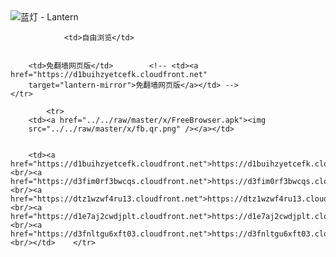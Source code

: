 

<img src="../../raw/master/x/8e0a2b81.c82003be.LanternYellow2.png" alt="蓝灯 - Lantern"/>
<table>
    <tr>
                
                <td>自由浏览</td>
        
        
        <td>免翻墙网页版</td>        <!-- <td><a href="https://d1buihzyetcefk.cloudfront.net"
        target="lantern-mirror">免翻墙网页版</a></td> -->
    </tr>
    
            <tr>
        <td><a href="../../raw/master/x/FreeBrowser.apk"><img
        src="../../raw/master/x/fb.qr.png" /></a></td>

        
        <td><a href="https://d1buihzyetcefk.cloudfront.net">https://d1buihzyetcefk.cloudfront.net</a><br/><a href="https://d3fim0rf3bwcqs.cloudfront.net">https://d3fim0rf3bwcqs.cloudfront.net</a><br/><a href="https://dtz1wzwf4ru13.cloudfront.net">https://dtz1wzwf4ru13.cloudfront.net</a><br/><a href="https://d1e7aj2cwdjplt.cloudfront.net">https://d1e7aj2cwdjplt.cloudfront.net</a><br/><a href="https://d3fnltgu6xft03.cloudfront.net">https://d3fnltgu6xft03.cloudfront.net</a><br/></td>    </tr>
</table>
